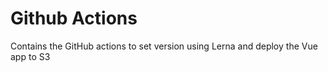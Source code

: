 # Github Actions

Contains the GitHub actions to set version using Lerna and deploy the Vue app to S3
